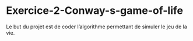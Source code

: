 # Exercice-2-Conway-s-game-of-life
Le but du projet est de coder l’algorithme permettant de simuler le jeu de la vie.
